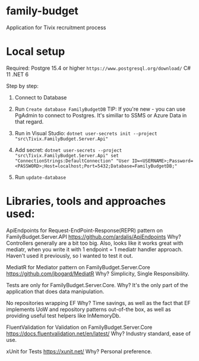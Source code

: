 # family-budget
Application for Tivix recruitment process

# Local setup

Required:
Postgre 15.4 or higher `https://www.postgresql.org/download/`
C# 11
.NET 6

Step by step:
1. Connect to Database
2. Run `Create database FamilyBudgetDB`
TIP: If you're new - you can use PgAdmin to connect to Postgres. It's simillar to SSMS or Azure Data in that regard.

3. Run in Visual Studio: `dotnet user-secrets init --project "src\Tivix.FamilyBudget.Server.Api"`
4. Add secret:
`dotnet user-secrets --project "src\Tivix.FamilyBudget.Server.Api" set "ConnectionStrings:DefaultConnection" "User ID=<USERNAME>;Password=<PASSWORD>;Host=localhost;Port=5432;Database=FamilyBudgetDB;"`

5. Run `update-database`

# Libraries, tools and approaches used:

ApiEndpoints for Request-EndPoint-Response(REPR) pattern on FamilyBudget.Server.API
https://github.com/ardalis/ApiEndpoints
Why? Controllers generally are a bit too big. Also, looks like it works great with mediatr, when you write it with 1 endpoint = 1 mediatr handler approach.
Haven't used it previously, so I wanted to test it out.

MediatR for Mediator pattern on FamilyBudget.Server.Core
https://github.com/jbogard/MediatR
Why? Simplicity, Single Responsibility.

Tests are only for FamilyBudget.Server.Core.
Why? It's the only part of the application that does data manipulation.

No repositories wrapping EF
Why? Time savings, as well as the fact that EF implements UoW and repository patterns out-of-the box, as well as providing
useful test helpers like InMemoryDb.

FluentValidation for Validation on FamilyBudget.Server.Core
https://docs.fluentvalidation.net/en/latest/
Why? Industry standard, ease of use.

xUnit for Tests
https://xunit.net/
Why? Personal preference.